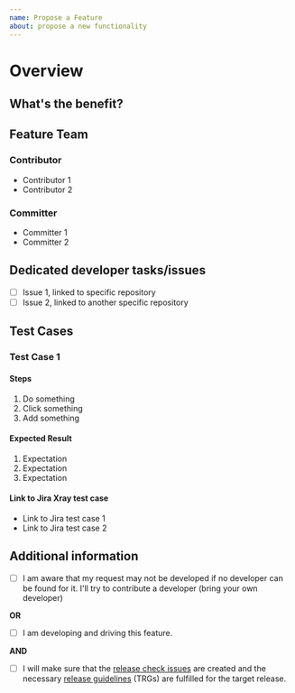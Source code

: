 ```yaml
---
name: Propose a Feature
about: propose a new functionality
---
```


# Overview
<!-- 
A clear and concise description of what the desired feature will look like. 
What is the purpose, what´s the expected result. 
Please describe.

Please see here an [example feature](https://github.com/eclipse-tractusx/sig-release/issues/882)

Please use the dedicated labels to show, which other topics/groups/repositories are affected, are needed or involved.
-->

## What's the benefit?
<!--  do we increase security/efficiency/ reduce complexity? -->

## Feature Team

### Contributor
<!-- names are already needed for open planning -->
- Contributor 1
- Contributor 2

### Committer
<!-- names are already needed for open planning -->
- Committer 1
- Committer 2
<!--  can be delivered after Planning Phase 1 -->

## Dedicated developer tasks/issues
<!--  define the sub-issues/tasks that lead to the full development of this feature -->
- [ ] Issue 1, linked to specific repository
- [ ] Issue 2, linked to another specific repository

## Test Cases
<!-- 
Please create one or multiple test cases (at the end-to-end integration test level) that will test the proposed feature in the [Jira Xray](https://catena-x.atlassian.net/jira/software/c/projects/CXTPM/issues) central test management system, and link those issues here.

If the feature is already covered by existing or adapted regression tests, please also link those test issues or test sets here.
-->

<!-- add testcases - proposed structure (Description/Steps/Expected Result) -->

### Test Case 1
<!--  description -->
#### Steps

1. Do something
2. Click something
3. Add something

#### Expected Result

1. Expectation
2. Expectation
3. Expectation

#### Link to Jira Xray test case

- Link to Jira test case 1
- Link to Jira test case 2

## Additional information
<!-- this is only needed, if contributors and committers are not known during feature creation -->
- [ ] I am aware that my request may not be developed if no developer can be found for it. I'll try to contribute a developer (bring your own developer)

**OR**

- [ ] I am developing and driving this feature.

**AND**

- [ ] I will make sure that the [release check issues](https://github.com/eclipse-tractusx/sig-release/issues/new?template=3_product_release_checks.md) are created and the necessary [release guidelines](https://eclipse-tractusx.github.io/docs/release) (TRGs) are fulfilled for the target release. 